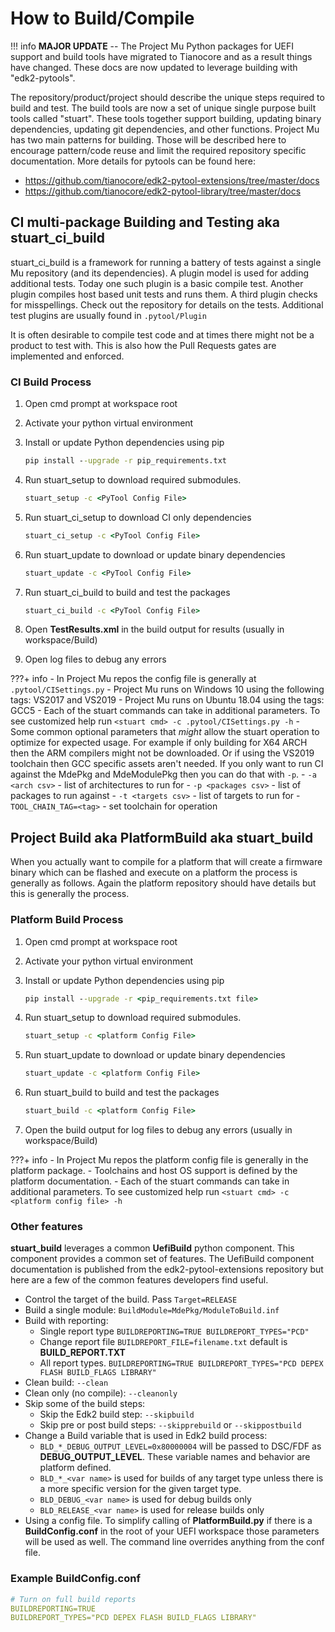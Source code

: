 # How to Build/Compile

!!! info
    **MAJOR UPDATE** --
    The Project Mu Python packages for UEFI support and build tools have migrated to Tianocore and as a result
    things have changed.  These docs are now updated to leverage building with "edk2-pytools".

The repository/product/project should describe the unique steps required to build and test.  The build tools are now
a set of unique single purpose built tools called "stuart".  These tools together support building, updating binary
dependencies, updating git dependencies, and other functions.  Project Mu has two main patterns for building.  Those
will be described here to encourage pattern/code reuse and limit the required repository specific documentation.  More
details for pytools can be found here:

* <https://github.com/tianocore/edk2-pytool-extensions/tree/master/docs>
* <https://github.com/tianocore/edk2-pytool-library/tree/master/docs>

## CI multi-package Building and Testing aka **stuart_ci_build**

stuart_ci_build is a framework for running a battery of tests against a single Mu repository (and its dependencies).
A plugin model is used for adding additional tests.  Today one such plugin is a basic compile test.  Another plugin
compiles host based unit tests and runs them.  A third plugin checks for misspellings.  Check out the repository for
details on the tests.  Additional test plugins are usually found in `.pytool/Plugin`

It is often desirable to compile test code and at times there might not be a product to test with.  This is also how
the Pull Requests gates are implemented and enforced.

### CI Build Process

1. Open cmd prompt at workspace root
2. Activate your python virtual environment
3. Install or update Python dependencies using pip

    ```cmd
    pip install --upgrade -r pip_requirements.txt
    ```

4. Run stuart_setup to download required submodules.

    ```cmd
    stuart_setup -c <PyTool Config File>
    ```

5. Run stuart_ci_setup to download CI only dependencies

    ```cmd
    stuart_ci_setup -c <PyTool Config File>
    ```

6. Run stuart_update to download or update binary dependencies

    ```cmd
    stuart_update -c <PyTool Config File>
    ```

7. Run stuart_ci_build to build and test the packages

    ```cmd
    stuart_ci_build -c <PyTool Config File>
    ```

8. Open **TestResults.xml** in the build output for results (usually in workspace/Build)
9. Open log files to debug any errors

???+ info
    - In Project Mu repos the config file is generally at ```.pytool/CISettings.py```
    - Project Mu runs on Windows 10 using the following tags: VS2017 and VS2019
    - Project Mu runs on Ubuntu 18.04 using the tags: GCC5
    - Each of the stuart commands can take in additional parameters.  To see customized help run
      `<stuart cmd> -c .pytool/CISettings.py -h`
    - Some common optional parameters that *might* allow the stuart operation to optimize for expected usage.
      For example if only building for X64 ARCH then the ARM compilers might not be
      downloaded.  Or if using the VS2019 toolchain then GCC specific assets aren't needed.  If you only want to run CI
      against the MdePkg and MdeModulePkg then you can do that with `-p`.
        - `-a <arch csv>` - list of architectures to run for
        - `-p <packages csv>` - list of packages to run against
        - `-t <targets csv>` - list of targets to run for
        - `TOOL_CHAIN_TAG=<tag>` - set toolchain for operation

## Project Build aka **PlatformBuild** aka **stuart_build**

When you actually want to compile for a platform that will create a firmware binary which can be flashed and execute on
a platform the process is generally as follows.  Again the platform repository should have details but this is
generally the process.

### Platform Build Process

1. Open cmd prompt at workspace root
2. Activate your python virtual environment
3. Install or update Python dependencies using pip

    ```cmd
    pip install --upgrade -r <pip_requirements.txt file>
    ```

4. Run stuart_setup to download required submodules.

    ```cmd
    stuart_setup -c <platform Config File>
    ```

5. Run stuart_update to download or update binary dependencies

    ```cmd
    stuart_update -c <platform Config File>
    ```

6. Run stuart_build to build and test the packages

    ```cmd
    stuart_build -c <platform Config File>
    ```

7. Open the build output for log files to debug any errors (usually in workspace/Build)

???+ info
    - In Project Mu repos the platform config file is generally in the platform package.
    - Toolchains and host OS support is defined by the platform documentation.
    - Each of the stuart commands can take in additional parameters.  To see customized help run
      `<stuart cmd> -c <platform config file> -h`

### Other features

**stuart_build** leverages a common **UefiBuild** python component.  This component provides a common set of features.
The UefiBuild component documentation is published from the edk2-pytool-extensions repository but here are a few of the
common features developers find useful.

* Control the target of the build.  Pass `Target=RELEASE`
* Build a single module: `BuildModule=MdePkg/ModuleToBuild.inf`
* Build with reporting:
  * Single report type `BUILDREPORTING=TRUE BUILDREPORT_TYPES="PCD"`
  * Change report file `BUILDREPORT_FILE=filename.txt` default is **BUILD_REPORT.TXT**
  * All report types. `BUILDREPORTING=TRUE BUILDREPORT_TYPES="PCD DEPEX FLASH BUILD_FLAGS LIBRARY"`
* Clean build: `--clean`
* Clean only (no compile): `--cleanonly`
* Skip some of the build steps:
  * Skip the Edk2 build step: `--skipbuild`
  * Skip pre or post build steps: `--skipprebuild` or `--skippostbuild`
* Change a Build variable that is used in Edk2 build process:
  * `BLD_*_DEBUG_OUTPUT_LEVEL=0x80000004` will be passed to DSC/FDF as **DEBUG_OUTPUT_LEVEL**.  These variable names and
    behavior are platform defined.
  * `BLD_*_<var name>` is used for builds of any target type unless there is a more specific version for the given
    target type.
  * `BLD_DEBUG_<var name>` is used for debug builds only
  * `BLD_RELEASE_<var name>` is used for release builds only
* Using a config file.  To simplify calling of **PlatformBuild.py** if there is a **BuildConfig.conf** in the root of
  your UEFI workspace those parameters will be used as well.  The command line overrides anything from the conf file.

### Example BuildConfig.conf

```yml
# Turn on full build reports
BUILDREPORTING=TRUE
BUILDREPORT_TYPES="PCD DEPEX FLASH BUILD_FLAGS LIBRARY"
```

